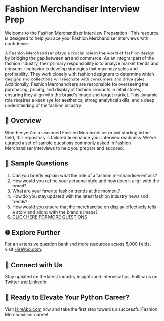 # Fashion Merchandiser Interview Prep

Welcome to the Fashion Merchandiser Interview Preparation ! This resource is designed to help you ace your Fashion Merchandiser interviews with confidence.

A Fashion Merchandiser plays a crucial role in the world of fashion design by bridging the gap between art and commerce. As an integral part of the fashion industry, their primary responsibility is to analyze market trends and consumer behavior to develop strategies that maximize sales and profitability. They work closely with fashion designers to determine which designs and collections will resonate with consumers and drive sales. Additionally, Fashion Merchandisers are responsible for overseeing the purchasing, pricing, and display of fashion products in retail stores, ensuring they align with the brand's image and target market. This dynamic role requires a keen eye for aesthetics, strong analytical skills, and a deep understanding of the fashion industry.

## 🚀 Overview

Whether you're a seasoned Fashion Merchandiser or just starting in the field, this repository is tailored to enhance your interview readiness. We've curated a set of sample questions commonly asked in Fashion Merchandiser interviews to help you prepare and succeed.

## 📝 Sample Questions

1. Can you briefly explain what the role of a fashion merchandiser entails?
2. How would you define your personal style and how does it align with the brand?
3. What are your favorite fashion trends at the moment?
4. How do you stay updated with the latest fashion industry news and trends?
5. How would you ensure that the merchandise on display effectively tells a story and aligns with the brand's image?
6. [CLICK HERE FOR MORE QUESTIONS](https://hireabo.com/job/6_1_8/Fashion%20Merchandiser)

## 🌐 Explore Further

For an extensive question bank and more resources across 5,000 fields, visit [HireAbo.com](https://www.hireabo.com).

## 📱 Connect with Us

Stay updated on the latest industry insights and interview tips. Follow us on [Twitter](https://twitter.com/hireabo) and [LinkedIn](https://www.linkedin.com/in/hire-abo-3609972a8/).

## 🚀 Ready to Elevate Your Python Career?

Visit [HireAbo.com](https://www.hireabo.com) now and take the first step towards a successful Fashion Merchandiser career!